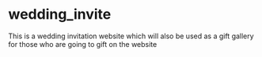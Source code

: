 # wedding_invite
This is a wedding invitation website which will also be used as a gift gallery for those who are going to gift on the website
